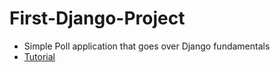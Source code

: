 # First-Django-Project <br>
- Simple Poll application that goes over Django fundamentals
- [Tutorial](https://docs.djangoproject.com/en/4.2/intro/tutorial01/)
